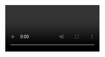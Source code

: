 <img srcset="image.png 2x, image.png 640w 480h, other-image.png">

<picture>
  <img srcset="image.png 2x, image.png 640w 480h, other-image.png">
</picture>

<video>

</video>
